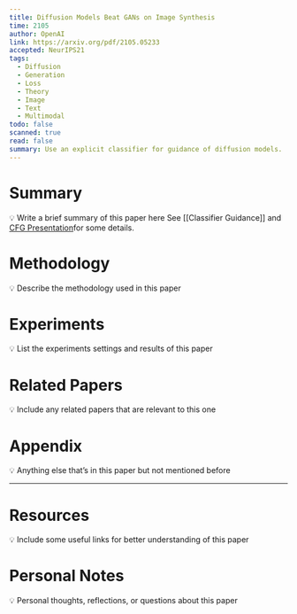 ```yaml
---
title: Diffusion Models Beat GANs on Image Synthesis
time: 2105
author: OpenAI
link: https://arxiv.org/pdf/2105.05233
accepted: NeurIPS21
tags:
  - Diffusion
  - Generation
  - Loss
  - Theory
  - Image
  - Text
  - Multimodal
todo: false
scanned: true
read: false
summary: Use an explicit classifier for guidance of diffusion models.
---
```

# Summary
💡 Write a brief summary of this paper here
See [[Classifier Guidance]] and  [CFG Presentation](https://docs.google.com/presentation/d/1IKxbVR9TUm9X302qxUZTa3nbIS4B8MRcVYBKKoHCSHM/edit#slide=id.p)for some details.
# Methodology
💡 Describe the methodology used in this paper

# Experiments
💡 List the experiments settings and results of this paper

# Related Papers
💡 Include any related papers that are relevant to this one

# Appendix
💡 Anything else that’s in this paper but not mentioned before

---
# Resources
💡 Include some useful links for better understanding of this paper

# Personal Notes
💡 Personal thoughts, reflections, or questions about this paper